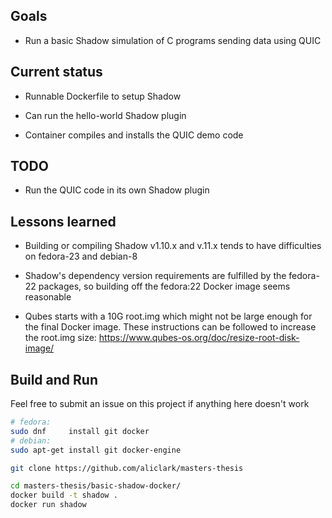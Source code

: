 
Goals
-----

 * Run a basic Shadow simulation of C programs sending data using QUIC

Current status
--------------

 * Runnable Dockerfile to setup Shadow

 * Can run the hello-world Shadow plugin

 * Container compiles and installs the QUIC demo code

TODO
----

 * Run the QUIC code in its own Shadow plugin

Lessons learned
---------------

 * Building or compiling Shadow v1.10.x and v.11.x tends to have difficulties
   on fedora-23 and debian-8

 * Shadow's dependency version requirements are fulfilled by the fedora-22
   packages, so building off the fedora:22 Docker image seems reasonable

 * Qubes starts with a 10G root.img which might not be large enough for the
   final Docker image. These instructions can be followed to increase the
   root.img size: https://www.qubes-os.org/doc/resize-root-disk-image/

Build and Run
-------------

Feel free to submit an issue on this project if anything here doesn't work

```sh
# fedora:
sudo dnf     install git docker
# debian:
sudo apt-get install git docker-engine

git clone https://github.com/aliclark/masters-thesis

cd masters-thesis/basic-shadow-docker/
docker build -t shadow .
docker run shadow
```
